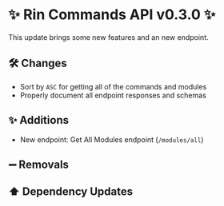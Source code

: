 # ✨ Rin Commands API v0.3.0 ✨

This update brings some new features and an new endpoint.

## 🛠️ Changes

- Sort by `ASC` for getting all of the commands and modules
- Properly document all endpoint responses and schemas

## ✨ Additions

- New endpoint: Get All Modules endpoint (`/modules/all`)

## ➖ Removals

## ⬆️ Dependency Updates